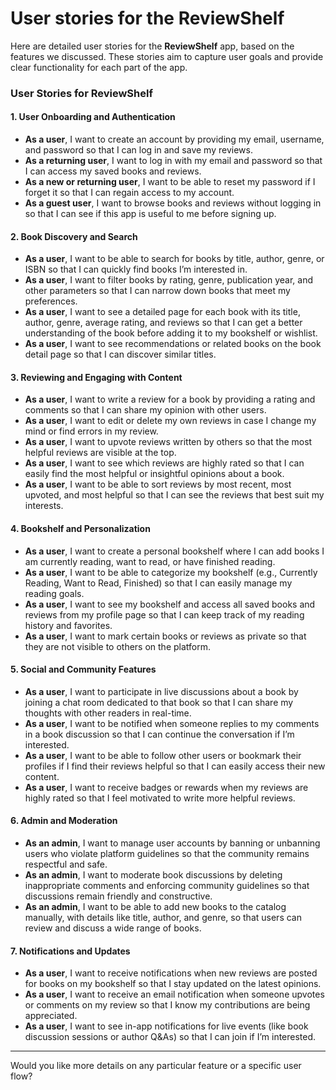 # User stories for the **ReviewShelf**

Here are detailed user stories for the **ReviewShelf** app, based on the features we discussed. These stories aim to capture user goals and provide clear functionality for each part of the app.

### User Stories for **ReviewShelf**

#### 1. **User Onboarding and Authentication**
   - **As a user**, I want to create an account by providing my email, username, and password so that I can log in and save my reviews.
   - **As a returning user**, I want to log in with my email and password so that I can access my saved books and reviews.
   - **As a new or returning user**, I want to be able to reset my password if I forget it so that I can regain access to my account.
   - **As a guest user**, I want to browse books and reviews without logging in so that I can see if this app is useful to me before signing up.

#### 2. **Book Discovery and Search**
   - **As a user**, I want to be able to search for books by title, author, genre, or ISBN so that I can quickly find books I’m interested in.
   - **As a user**, I want to filter books by rating, genre, publication year, and other parameters so that I can narrow down books that meet my preferences.
   - **As a user**, I want to see a detailed page for each book with its title, author, genre, average rating, and reviews so that I can get a better understanding of the book before adding it to my bookshelf or wishlist.
   - **As a user**, I want to see recommendations or related books on the book detail page so that I can discover similar titles.

#### 3. **Reviewing and Engaging with Content**
   - **As a user**, I want to write a review for a book by providing a rating and comments so that I can share my opinion with other users.
   - **As a user**, I want to edit or delete my own reviews in case I change my mind or find errors in my review.
   - **As a user**, I want to upvote reviews written by others so that the most helpful reviews are visible at the top.
   - **As a user**, I want to see which reviews are highly rated so that I can easily find the most helpful or insightful opinions about a book.
   - **As a user**, I want to be able to sort reviews by most recent, most upvoted, and most helpful so that I can see the reviews that best suit my interests.

#### 4. **Bookshelf and Personalization**
   - **As a user**, I want to create a personal bookshelf where I can add books I am currently reading, want to read, or have finished reading.
   - **As a user**, I want to be able to categorize my bookshelf (e.g., Currently Reading, Want to Read, Finished) so that I can easily manage my reading goals.
   - **As a user**, I want to see my bookshelf and access all saved books and reviews from my profile page so that I can keep track of my reading history and favorites.
   - **As a user**, I want to mark certain books or reviews as private so that they are not visible to others on the platform.

#### 5. **Social and Community Features**
   - **As a user**, I want to participate in live discussions about a book by joining a chat room dedicated to that book so that I can share my thoughts with other readers in real-time.
   - **As a user**, I want to be notified when someone replies to my comments in a book discussion so that I can continue the conversation if I’m interested.
   - **As a user**, I want to be able to follow other users or bookmark their profiles if I find their reviews helpful so that I can easily access their new content.
   - **As a user**, I want to receive badges or rewards when my reviews are highly rated so that I feel motivated to write more helpful reviews.

#### 6. **Admin and Moderation**
   - **As an admin**, I want to manage user accounts by banning or unbanning users who violate platform guidelines so that the community remains respectful and safe.
   - **As an admin**, I want to moderate book discussions by deleting inappropriate comments and enforcing community guidelines so that discussions remain friendly and constructive.
   - **As an admin**, I want to be able to add new books to the catalog manually, with details like title, author, and genre, so that users can review and discuss a wide range of books.

#### 7. **Notifications and Updates**
   - **As a user**, I want to receive notifications when new reviews are posted for books on my bookshelf so that I stay updated on the latest opinions.
   - **As a user**, I want to receive an email notification when someone upvotes or comments on my review so that I know my contributions are being appreciated.
   - **As a user**, I want to see in-app notifications for live events (like book discussion sessions or author Q&As) so that I can join if I’m interested.

---

Would you like more details on any particular feature or a specific user flow?